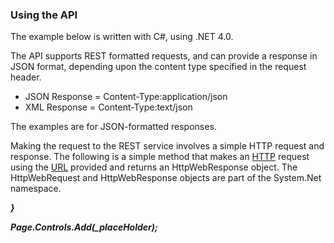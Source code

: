 ### Using the API

The example below is written with C#, using .NET 4.0.  

The API supports REST formatted requests, and can provide a response in JSON format, depending upon the content type specified in the request header.  

* JSON Response = Content-Type:application/json
* XML Response = Content-Type:text/json

The examples are for JSON-formatted responses.  

Making the request to the REST service involves a simple HTTP request and response. The following is a simple method that makes an [HTTP](http://en.wikipedia.org/wiki/Hypertext_Transfer_Protocol) request using the [URL](http://en.wikipedia.org/wiki/Url) provided and returns an HttpWebResponse object. The HttpWebRequest and HttpWebResponse objects are part of the System.Net namespace.  

_**}**_  

_**Page.Controls.Add(_placeHolder);**_  
